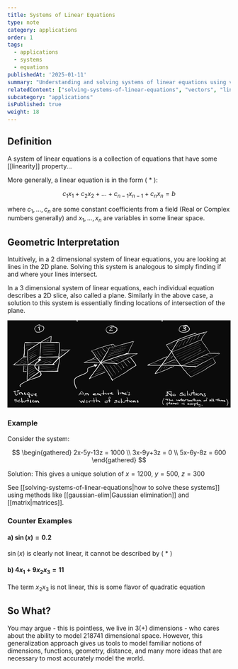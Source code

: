 ```yaml
---
title: Systems of Linear Equations
type: note
category: applications
order: 1
tags:
  - applications
  - systems
  - equations
publishedAt: '2025-01-11'
summary: "Understanding and solving systems of linear equations using various methods."
relatedContent: ["solving-systems-of-linear-equations", "vectors", "linear-combinations", "matrix", "gaussian-elim", "rref"]
subcategory: "applications"
isPublished: true
weight: 18
---
```


## Definition
A system of linear equations is a collection of equations that have some [[linearity]] property...

More generally, a linear equation is in the form ( * ):

$$
c_1x_1 + c_2x_2 + \dots + c_{n-1}x_{n-1} + c_nx_n = b
$$

where $c_1, \dots, c_n$ are some constant coefficients from a field (Real or Complex numbers generally) and $x_1, \dots, x_n$ are variables in some linear space.

## Geometric Interpretation
Intuitively, in a 2 dimensional system of linear equations, you are looking at lines in the 2D plane. Solving this system is analogous to simply finding if and where your lines intersect.

In a 3 dimensional system of linear equations, each individual equation describes a 2D slice, also called a plane. Similarly in the above case, a solution to this system is essentially finding locations of intersection of the plane. 

<img 
  src="/content/assets/images/LinearSystemSolutions.png" 
  alt="Linear System Solutions" 
  width={600} 
  height={400} 
/>

### Example
Consider the system:

$$
\begin{gathered}
2x-5y-13z = 1000 \\
3x-9y+3z = 0 \\
5x-6y-8z = 600
\end{gathered}
$$

Solution: This gives a unique solution of $x=1200$, $y=500$, $z=300$

See [[solving-systems-of-linear-equations|how to solve these systems]] using methods like [[gaussian-elim|Gaussian elimination]] and [[matrix|matrices]].

### Counter Examples
#### a) $\sin(x) = 0.2$ 
$\sin(x)$ is clearly not linear, it cannot be described by ( * )

#### b) $4x_1 + 9x_2x_3=11$
The term $x_2x_3$ is not linear, this is some flavor of quadratic equation

## So What?
You may argue - this is pointless, we live in 3(+) dimensions - who cares about the ability to model 218741 dimensional space. However, this generalization approach gives us tools to model familiar notions of dimensions, functions, geometry, distance, and many more ideas that are necessary to most accurately model the world.